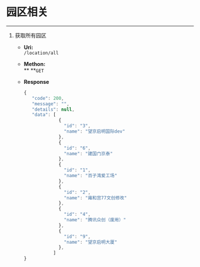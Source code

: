 # 园区相关

---

1. 获取所有园区

   * **Uri:**  
     `/location/all`

   * **Methon:**  
     ** **`GET`

   * **Response**
     ```js
     {
        "code": 200,
        "message": "",
        "details": null,
        "data": [
                  {
                    "id": "3",
                    "name": "望京启明国际dev"
                  },
                  {
                    "id": "6",
                    "name": "建国门京泰"
                  },
                  {
                    "id": "1",
                    "name": "百子湾爱工场"
                  },
                  {
                    "id": "2",
                    "name": "雍和宫77文创修改"
                  },
                  {
                    "id": "4",
                    "name": "腾讯众创（废用）"
                  },
                  {
                    "id": "9",
                    "name": "望京启明大厦"
                  },
                ]
     }
     ```



